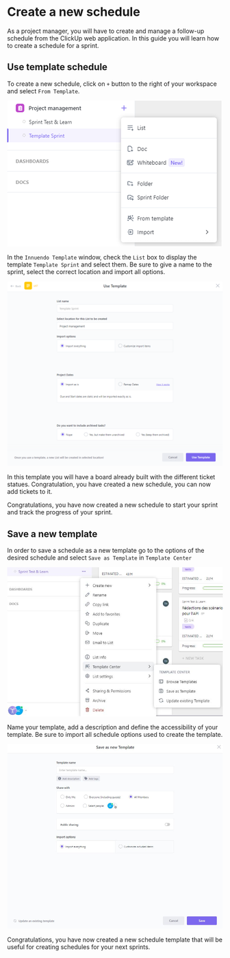 # Create a new schedule

As a project manager, you will have to create and manage a follow-up schedule from the ClickUp web application.
In this guide you will learn how to create a schedule for a sprint.

## Use template schedule

To create a new schedule, click on `+` button to the right of your workspace and select `From Template`.

![create_new_schedule](screenshot/create_new_schedule.jpg)

In the `Innuendo Template` window, check the `List` box to display the template `Template Sprint` and select them. Be sure to give a name to the sprint, select the correct location and import all options.

![template_schedule](screenshot/template_schedule.jpg)

In this template you will have a board already built with the different ticket statues. Congratulation, you have created a new schedule, you can now add tickets to it.

Congratulations, you have now created a new schedule to start your sprint and track the progress of your sprint.

## Save a new template

In order to save a schedule as a new template go to the options of the desired schedule and select `Save as Template` in `Template Center` 

![create_template_schedule](screenshot/create_template_schedule.jpg)

Name your template, add a description and define the accessibility of your template. Be sure to import all schedule options used to create the template.

![save_template](screenshot/save_template.jpg)

Congratulations, you have now created a new schedule template that will be useful for creating schedules for your next sprints.